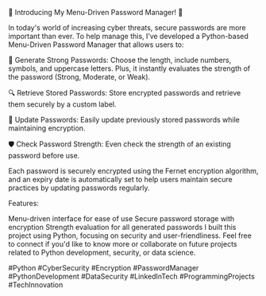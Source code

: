 🚀 Introducing My Menu-Driven Password Manager! 🔐

In today's world of increasing cyber threats, secure passwords are more important than ever. To help manage this, I’ve developed a Python-based Menu-Driven Password Manager that allows users to:

🔑 Generate Strong Passwords: Choose the length, include numbers, symbols, and uppercase letters. Plus, it instantly evaluates the strength of the password (Strong, Moderate, or Weak).

🔍 Retrieve Stored Passwords: Store encrypted passwords and retrieve them securely by a custom label.

🔄 Update Passwords: Easily update previously stored passwords while maintaining encryption.

🛡️ Check Password Strength: Even check the strength of an existing password before use.

Each password is securely encrypted using the Fernet encryption algorithm, and an expiry date is automatically set to help users maintain secure practices by updating passwords regularly.

Features:

Menu-driven interface for ease of use
Secure password storage with encryption
Strength evaluation for all generated passwords
I built this project using Python, focusing on security and user-friendliness. Feel free to connect if you'd like to know more or collaborate on future projects related to Python development, security, or data science.

#Python #CyberSecurity #Encryption #PasswordManager #PythonDevelopment #DataSecurity #LinkedInTech #ProgrammingProjects #TechInnovation
